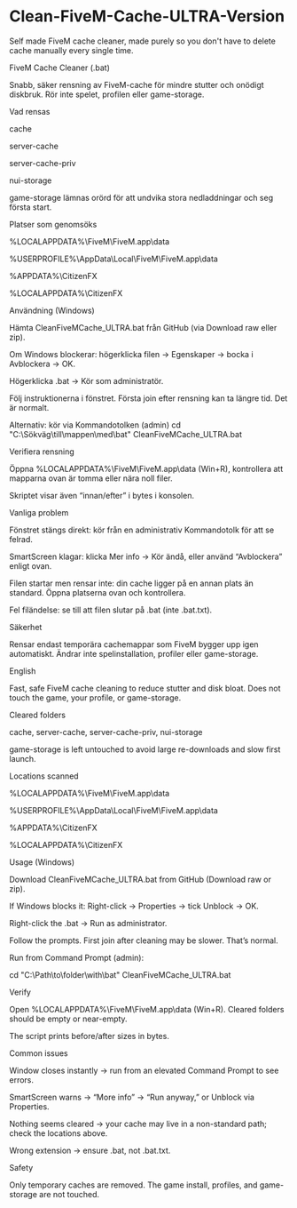 # Clean-FiveM-Cache-ULTRA-Version
Self made FiveM cache cleaner, made purely so you don't have to delete cache manually every single time.


FiveM Cache Cleaner (.bat)

Snabb, säker rensning av FiveM-cache för mindre stutter och onödigt diskbruk. Rör inte spelet, profilen eller game-storage.

Vad rensas

cache

server-cache

server-cache-priv

nui-storage

game-storage lämnas orörd för att undvika stora nedladdningar och seg första start.

Platser som genomsöks

%LOCALAPPDATA%\FiveM\FiveM.app\data

%USERPROFILE%\AppData\Local\FiveM\FiveM.app\data

%APPDATA%\CitizenFX

%LOCALAPPDATA%\CitizenFX

Användning (Windows)

Hämta CleanFiveMCache_ULTRA.bat från GitHub (via Download raw eller zip).

Om Windows blockerar: högerklicka filen → Egenskaper → bocka i Avblockera → OK.

Högerklicka .bat → Kör som administratör.

Följ instruktionerna i fönstret. Första join efter rensning kan ta längre tid. Det är normalt.

Alternativ: kör via Kommandotolken (admin)
cd "C:\Sökväg\till\mappen\med\bat"
CleanFiveMCache_ULTRA.bat

Verifiera rensning

Öppna %LOCALAPPDATA%\FiveM\FiveM.app\data (Win+R), kontrollera att mapparna ovan är tomma eller nära noll filer.

Skriptet visar även “innan/efter” i bytes i konsolen.

Vanliga problem

Fönstret stängs direkt: kör från en administrativ Kommandotolk för att se felrad.

SmartScreen klagar: klicka Mer info → Kör ändå, eller använd “Avblockera” enligt ovan.

Filen startar men rensar inte: din cache ligger på en annan plats än standard. Öppna platserna ovan och kontrollera.

Fel filändelse: se till att filen slutar på .bat (inte .bat.txt).

Säkerhet

Rensar endast temporära cachemappar som FiveM bygger upp igen automatiskt. Ändrar inte spelinstallation, profiler eller game-storage.

English

Fast, safe FiveM cache cleaning to reduce stutter and disk bloat. Does not touch the game, your profile, or game-storage.

Cleared folders

cache, server-cache, server-cache-priv, nui-storage

game-storage is left untouched to avoid large re-downloads and slow first launch.

Locations scanned

%LOCALAPPDATA%\FiveM\FiveM.app\data

%USERPROFILE%\AppData\Local\FiveM\FiveM.app\data

%APPDATA%\CitizenFX

%LOCALAPPDATA%\CitizenFX

Usage (Windows)

Download CleanFiveMCache_ULTRA.bat from GitHub (Download raw or zip).

If Windows blocks it: Right-click → Properties → tick Unblock → OK.

Right-click the .bat → Run as administrator.

Follow the prompts. First join after cleaning may be slower. That’s normal.

Run from Command Prompt (admin):

cd "C:\Path\to\folder\with\bat"
CleanFiveMCache_ULTRA.bat

Verify

Open %LOCALAPPDATA%\FiveM\FiveM.app\data (Win+R). Cleared folders should be empty or near-empty.

The script prints before/after sizes in bytes.

Common issues

Window closes instantly → run from an elevated Command Prompt to see errors.

SmartScreen warns → “More info” → “Run anyway,” or Unblock via Properties.

Nothing seems cleared → your cache may live in a non-standard path; check the locations above.

Wrong extension → ensure .bat, not .bat.txt.

Safety

Only temporary caches are removed. The game install, profiles, and game-storage are not touched.
